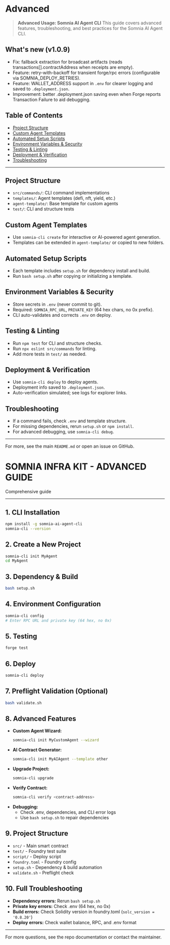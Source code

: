 # Advanced

> **Advanced Usage: Somnia AI Agent CLI**
This guide covers advanced features, troubleshooting, and best practices for the Somnia AI Agent CLI.

## What's new (v1.0.9)

- Fix: fallback extraction for broadcast artifacts (reads transactions[].contractAddress when receipts are empty).
- Feature: retry-with-backoff for transient forge/rpc errors (configurable via SOMNIA_DEPLOY_RETRIES).
- Feature: WALLET_ADDRESS support in `.env` for clearer logging and saved to `.deployment.json`.
- Improvement: better .deployment.json saving even when Forge reports Transaction Failure to aid debugging.

## Table of Contents
- [Project Structure](#project-structure)
- [Custom Agent Templates](#custom-agent-templates)
- [Automated Setup Scripts](#automated-setup-scripts)
- [Environment Variables & Security](#environment-variables--security)
- [Testing & Linting](#testing--linting)
- [Deployment & Verification](#deployment--verification)
- [Troubleshooting](#troubleshooting)

---
## Project Structure
- `src/commands/`: CLI command implementations
- `templates/`: Agent templates (defi, nft, yield, etc.)
- `agent-template/`: Base template for custom agents
- `test/`: CLI and structure tests

## Custom Agent Templates
- Use `somnia-cli create` for interactive or AI-powered agent generation.
- Templates can be extended in `agent-template/` or copied to new folders.

## Automated Setup Scripts
- Each template includes `setup.sh` for dependency install and build.
- Run `bash setup.sh` after copying or initializing a template.

## Environment Variables & Security
- Store secrets in `.env` (never commit to git).
- Required: `SOMNIA_RPC_URL`, `PRIVATE_KEY` (64 hex chars, no 0x prefix).
- CLI auto-validates and corrects `.env` on deploy.

## Testing & Linting
- Run `npm test` for CLI and structure checks.
- Run `npx eslint src/commands` for linting.
- Add more tests in `test/` as needed.

## Deployment & Verification
- Use `somnia-cli deploy` to deploy agents.
- Deployment info saved to `.deployment.json`.
- Auto-verification simulated; see logs for explorer links.

## Troubleshooting
- If a command fails, check `.env` and template structure.
- For missing dependencies, rerun `setup.sh` or `npm install`.
- For advanced debugging, use `somnia-cli debug`.

---
For more, see the main `README.md` or open an issue on GitHub.

# SOMNIA INFRA KIT - ADVANCED GUIDE

Comprehensive guide 

---

## 1. CLI Installation
```bash
npm install -g somnia-ai-agent-cli
somnia-cli --version
```

## 2. Create a New Project
```bash
somnia-cli init MyAgent
cd MyAgent
```

## 3. Dependency & Build
```bash
bash setup.sh
```

## 4. Environment Configuration
```bash
somnia-cli config
# Enter RPC URL and private key (64 hex, no 0x)
```

## 5. Testing
```bash
forge test
```

## 6. Deploy
```bash
somnia-cli deploy
```

## 7. Preflight Validation (Optional)
```bash
bash validate.sh
```

## 8. Advanced Features
- **Custom Agent Wizard:**
  ```bash
  somnia-cli init MyCustomAgent --wizard
  ```
- **AI Contract Generator:**
  ```bash
  somnia-cli init MyAIAgent --template other
  ```
- **Upgrade Project:**
  ```bash
  somnia-cli upgrade
  ```
- **Verify Contract:**
  ```bash
  somnia-cli verify <contract-address>
  ```
- **Debugging:**
  - Check .env, dependencies, and CLI error logs
  - Use `bash setup.sh` to repair dependencies

## 9. Project Structure
- `src/` - Main smart contract
- `test/` - Foundry test suite
- `script/` - Deploy script
- `foundry.toml` - Foundry config
- `setup.sh` - Dependency & build automation
- `validate.sh` - Preflight check

## 10. Full Troubleshooting
- **Dependency errors:** Rerun `bash setup.sh`
- **Private key errors:** Check .env (64 hex, no 0x)
- **Build errors:** Check Solidity version in foundry.toml (`solc_version = '0.8.20'`)
- **Deploy errors:** Check wallet balance, RPC, and .env format

---

For more questions, see the repo documentation or contact the maintainer.
